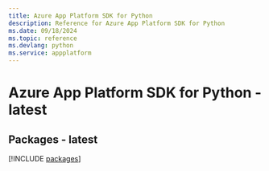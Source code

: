 ```yaml
---
title: Azure App Platform SDK for Python
description: Reference for Azure App Platform SDK for Python
ms.date: 09/18/2024
ms.topic: reference
ms.devlang: python
ms.service: appplatform
---
```

# Azure App Platform SDK for Python - latest
## Packages - latest
[!INCLUDE [packages](app-platform-index.md)]